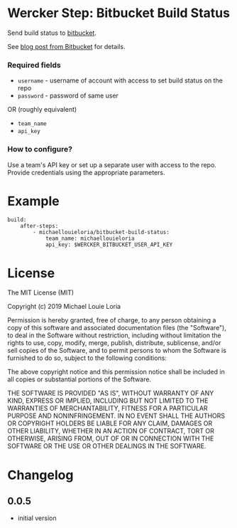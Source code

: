 # Wercker Step: Bitbucket Build Status

Send build status to [bitbucket](http://bitbucket.com).

See [blog post from Bitbucket](https://confluence.atlassian.com/bitbucket/integrate-your-build-system-with-bitbucket-cloud-790790968.html) for details.

### Required fields

* `username` - username of account with access to set build status on the repo
* `password` - password of same user

OR (roughly equivalent)

* `team_name`
* `api_key`

### How to configure?

Use a team's API key or set up a separate user with access to the repo. Provide credentials using the appropriate parameters.

# Example

    build:
        after-steps:
            - michaellouieloria/bitbucket-build-status:
                team_name: michaellouieloria
                api_key: $WERCKER_BITBUCKET_USER_API_KEY

# License

The MIT License (MIT)

Copyright (c) 2019 Michael Louie Loria

Permission is hereby granted, free of charge, to any person obtaining a copy of
this software and associated documentation files (the "Software"), to deal in
the Software without restriction, including without limitation the rights to
use, copy, modify, merge, publish, distribute, sublicense, and/or sell copies of
the Software, and to permit persons to whom the Software is furnished to do so,
subject to the following conditions:

The above copyright notice and this permission notice shall be included in all
copies or substantial portions of the Software.

THE SOFTWARE IS PROVIDED "AS IS", WITHOUT WARRANTY OF ANY KIND, EXPRESS OR
IMPLIED, INCLUDING BUT NOT LIMITED TO THE WARRANTIES OF MERCHANTABILITY, FITNESS
FOR A PARTICULAR PURPOSE AND NONINFRINGEMENT. IN NO EVENT SHALL THE AUTHORS OR
COPYRIGHT HOLDERS BE LIABLE FOR ANY CLAIM, DAMAGES OR OTHER LIABILITY, WHETHER
IN AN ACTION OF CONTRACT, TORT OR OTHERWISE, ARISING FROM, OUT OF OR IN
CONNECTION WITH THE SOFTWARE OR THE USE OR OTHER DEALINGS IN THE SOFTWARE.

# Changelog

## 0.0.5
- initial version
